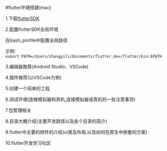 #flutter环境搭建(mac)

1.下载[flutterSDK](https://flutter.io/setup-macos/)    

2.配置flutterSDK全局环境    

在bash_profile中配置全局路径    

示例:  
```export PATH=/Users/zhangyili/Documents/flutter_dev/flutter/bin:$PATH```  
  
3.编辑器推荐(Android Studio、VSCode)    

4.插件推荐(以VSCode为例)    

5.创建一个简单的工程    

6.测试环境(连接模拟器和真机,连接模拟器或真机的一些注意事项)    

7.包管理相关    

8.目录大概介绍(主要开发路径以及各个目录的简介)    

9.flutter中主要的控件的介绍(ui类及布局,以及如何在原生中嵌套的方案)    

10.flutter开发学习社区


